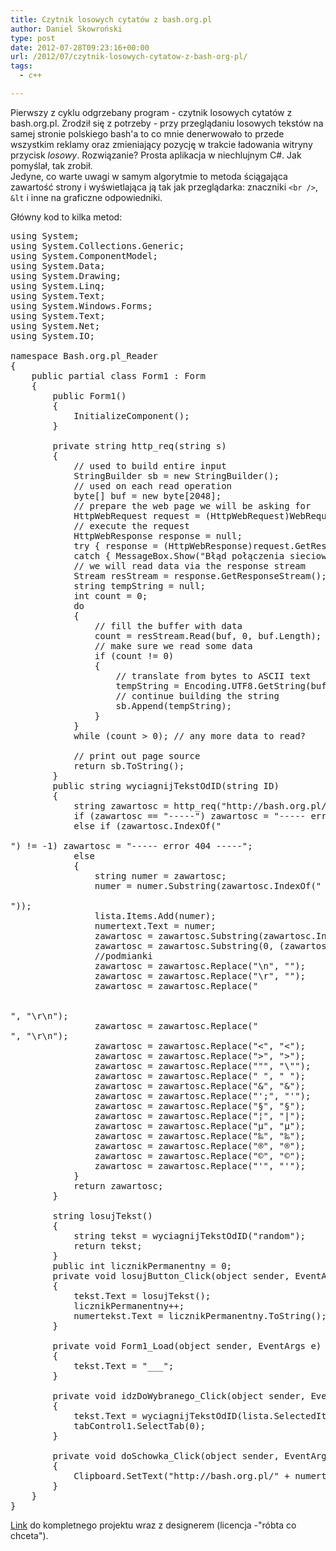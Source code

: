 ```yaml
---
title: Czytnik losowych cytatów z bash.org.pl
author: Daniel Skowroński
type: post
date: 2012-07-28T09:23:16+00:00
url: /2012/07/czytnik-losowych-cytatow-z-bash-org-pl/
tags:
  - c++

---
```

Pierwszy z cyklu odgrzebany program - czytnik losowych cytatów z bash.org.pl. Zrodził się z potrzeby - przy przeglądaniu losowych tekstów na samej stronie polskiego bash'a to co mnie denerwowało to przede wszystkim reklamy oraz zmieniający pozycję w trakcie ładowania witryny przycisk _losowy_. Rozwiązanie? Prosta aplikacja w niechlujnym C#. Jak pomyślał, tak zrobił.  
Jedyne, co warte uwagi w samym algorytmie to metoda ściągająca zawartość strony i wyświetlająca ją tak jak przeglądarka: znaczniki `<br />`, `&lt` i inne na graficzne odpowiedniki.

Główny kod to kilka metod:

<pre class="EnlighterJSRAW csharp">using System;
using System.Collections.Generic;
using System.ComponentModel;
using System.Data;
using System.Drawing;
using System.Linq;
using System.Text;
using System.Windows.Forms;
using System.Text;
using System.Net;
using System.IO;

namespace Bash.org.pl_Reader
{
    public partial class Form1 : Form
    {
        public Form1()
        {
            InitializeComponent();
        }

        private string http_req(string s)
        {
            // used to build entire input
            StringBuilder sb = new StringBuilder();
            // used on each read operation
            byte[] buf = new byte[2048];
            // prepare the web page we will be asking for
            HttpWebRequest request = (HttpWebRequest)WebRequest.Create(@s);
            // execute the request
            HttpWebResponse response = null;
            try { response = (HttpWebResponse)request.GetResponse(); }
            catch { MessageBox.Show("Błąd połączenia sieciowego!!!"); return "-----"; }
            // we will read data via the response stream
            Stream resStream = response.GetResponseStream();
            string tempString = null;
            int count = 0;
            do
            {
                // fill the buffer with data
                count = resStream.Read(buf, 0, buf.Length);
                // make sure we read some data
                if (count != 0)
                {
                    // translate from bytes to ASCII text
                    tempString = Encoding.UTF8.GetString(buf, 0, count);
                    // continue building the string
                    sb.Append(tempString);
                }
            }
            while (count > 0); // any more data to read?

            // print out page source
            return sb.ToString();
        }
        public string wyciagnijTekstOdID(string ID)
        {
            string zawartosc = http_req("http://bash.org.pl/" + ID + "");
            if (zawartosc == "-----") zawartosc = "----- error !!! -----";
            else if (zawartosc.IndexOf("

<title>
  Nie znaleziono
</title>") != -1) zawartosc = "----- error 404 -----";
            else
            {
                string numer = zawartosc;
                numer = numer.Substring(zawartosc.IndexOf("

<title>
  bash.org.pl: cytat "));
                  numer = numer.Substring(27);
                  numer=numer.Substring(0, numer.IndexOf("
</title>"));
                lista.Items.Add(numer);
                numertext.Text = numer;         
                zawartosc = zawartosc.Substring(zawartosc.IndexOf("&lt;div class=\"quote post-content post-body\">") + 45);
                zawartosc = zawartosc.Substring(0, (zawartosc.IndexOf("&lt;/div>")));
                //podmianki
                zawartosc = zawartosc.Replace("\n", "");
                zawartosc = zawartosc.Replace("\r", "");
                zawartosc = zawartosc.Replace("

<br />", "\r\n");
                zawartosc = zawartosc.Replace("<br />", "\r\n");
                zawartosc = zawartosc.Replace("&lt;", "&lt;");
                zawartosc = zawartosc.Replace("&gt;", ">");
                zawartosc = zawartosc.Replace(""", "\"");
                zawartosc = zawartosc.Replace("&nbsp;", " ");
                zawartosc = zawartosc.Replace("&", "&");
                zawartosc = zawartosc.Replace("';", "'");
                zawartosc = zawartosc.Replace("&sect;", "§");
                zawartosc = zawartosc.Replace("&brvbar;", "|");
                zawartosc = zawartosc.Replace("&micro;", "µ");
                zawartosc = zawartosc.Replace("&permil;", "‰");
                zawartosc = zawartosc.Replace("&reg;", "®");
                zawartosc = zawartosc.Replace("&copy;", "©");
                zawartosc = zawartosc.Replace("&#39;", "'");
            } 
            return zawartosc;
        }

        string losujTekst()
        {
            string tekst = wyciagnijTekstOdID("random");
            return tekst;
        }
        public int licznikPermanentny = 0;
        private void losujButton_Click(object sender, EventArgs e)
        {
            tekst.Text = losujTekst();
            licznikPermanentny++;
            numertekst.Text = licznikPermanentny.ToString();
        }

        private void Form1_Load(object sender, EventArgs e)
        {
            tekst.Text = "___"; 
        }

        private void idzDoWybranego_Click(object sender, EventArgs e)
        {
            tekst.Text = wyciagnijTekstOdID(lista.SelectedItem.ToString());
            tabControl1.SelectTab(0);
        }

        private void doSchowka_Click(object sender, EventArgs e)
        {
            Clipboard.SetText("http://bash.org.pl/" + numertext.Text);
        }
    }
}
</pre>

[Link][1] do kompletnego projektu wraz z designerem (licencja -"róbta co chceta").

 [1]: http://blog.dsinf.net/wp-content/uploads/2012/07/bashorg_reader.7z